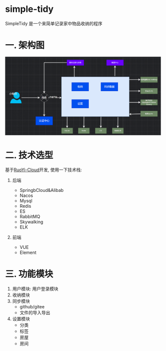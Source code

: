 # simple-tidy

SimpleTidy 是一个来简单记录家中物品收纳的程序

# 一. 架构图

![image.png](.\assert\jiagoutu.png)

# 二. 技术选型

基于[RuoYi-Cloud](https://doc.ruoyi.vip/ruoyi-cloud/)开发, 使用一下技术栈:

1. 后端
   
   - SpringbCloud&Alibab
   - Nacos
   - Mysql
   - Redis
   - ES
   - RabbitMQ
   - Skywalking
   - ELK

2. 前端
   
   - VUE
   - Element 

# 三. 功能模块

1. 用户模块: 用户登录模块
2. 收纳模块
3. 同步模块
   - github/gitee
   - 文件的导入导出
4. 设置模块
   - 分类
   - 标签
   - 房屋
   - 房间
